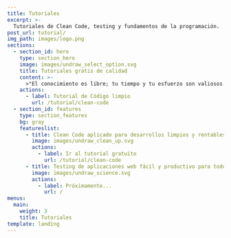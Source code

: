 ```yaml
---
title: Tutoriales
excerpt: >-
  Tutoriales de Clean Code, testing y fundamentos de la programación.
post_url: tutorial/
img_path: images/logo.png
sections:
  - section_id: hero
    type: section_hero
    image: images/undraw_select_option.svg
    title: Tutoriales gratis de calidad
    content: >-
      >"El conocimiento es libre; tu tiempo y tu esfuerzo son valiosos."
    actions:
      - label: Tutorial de Código limpio
        url: /tutorial/clean-code
  - section_id: features
    type: section_features
    bg: gray
    featureslist:
      - title: Clean Code aplicado para desarrollos limpios y rentables
        image: images/undraw_clean_up.svg
        actions:
          - label: Ir al tutorial gratuito
            url: /tutorial/clean-code
      - title: Testing de aplicaciones web fácil y productivo para todos
        image: images/undraw_science.svg
        actions:
          - label: Próximamente...
            url: /
menus:
  main:
    weight: 3
    title: Tutoriales
template: landing
---
```

